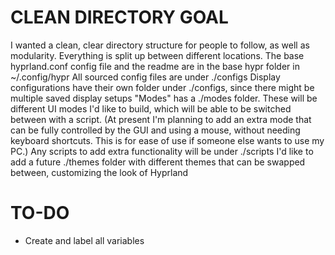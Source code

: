# CLEAN DIRECTORY GOAL
I wanted a clean, clear directory structure for people to follow, as well as modularity. Everything is split up between different locations.
The base hyprland.conf config file and the readme are in the base hypr folder in ~/.config/hypr
All sourced config files are under ./configs
Display configurations have their own folder under ./configs, since there might be multiple saved display setups
"Modes" has a ./modes folder. These will be different UI modes I'd like to build, which will be able to be switched between with a script. (At present I'm planning to add an extra mode that can be fully controlled by the GUI and using a mouse, without needing keyboard shortcuts. This is for ease of use if someone else wants to use my PC.)
Any scripts to add extra functionality will be under ./scripts
I'd like to add a future ./themes folder with different themes that can be swapped between, customizing the look of Hyprland


# TO-DO
- Create and label all variables